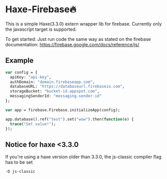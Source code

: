 Haxe-Firebase🔥
==============

This is a simple Haxe(3.3.0) extern wrapper lib for firebase.
Currently only the javascript target is supported.

To get started: Just run code the same way as stated
on the firebase documentation: https://firebase.google.com/docs/reference/js/



Example
-------
```haxe
var config = {
  apiKey: "api-key",
  authDomain: "domain.firebaseapp.com",
  databaseURL: "https://databaseurl.firebaseio.com",
  storageBucket: "bucket-id.appspot.com",
  messagingSenderId: "messaging-sender-id"
};

var app = firebase.Firebase.initializeApp(config);

app.database().ref("test").set("wow").then(function(e) {
  trace("Set value!");
});
```

Notice for haxe <3.3.0
----------------------
If you're using a haxe version older than 3.3.0, the js-classic compiler flag has to be set

    -D js-classic
